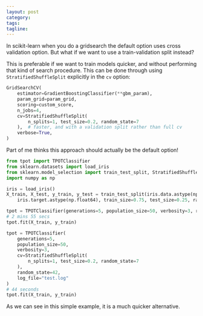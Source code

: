 ```yaml
---
layout: post
category:
tags:
tagline:
---
```


In scikit-learn when you do a gridsearch the default option uses cross validation option. But what if we want to use a train-validation split instead?

This is preferable if we want to train models quicker, and without performing that kind of search procedure. This can be done through using `StratifiedShuffleSplit` explicitly in the `cv` option:

```py
GridSearchCV(
    estimator=GradientBoostingClassifier(**gbm_param),
    param_grid=param_grid,
    scoring=custom_score,
    n_jobs=4,
    cv=StratifiedShuffleSplit(
        n_splits=1, test_size=0.2, random_state=7
    ),  # faster, and with a validation split rather than full cv
    verbose=True,
)
```

Part of me thinks this approach should actually be the default option!

```py
from tpot import TPOTClassifier
from sklearn.datasets import load_iris
from sklearn.model_selection import train_test_split, StratifiedShuffleSplit
import numpy as np

iris = load_iris()
X_train, X_test, y_train, y_test = train_test_split(iris.data.astype(np.float64),
    iris.target.astype(np.float64), train_size=0.75, test_size=0.25, random_state=42)

tpot = TPOTClassifier(generations=5, population_size=50, verbosity=3, random_state=42)
# 2 mins 55 secs
tpot.fit(X_train, y_train)

tpot = TPOTClassifier(
    generations=5,
    population_size=50,
    verbosity=3,
    cv=StratifiedShuffleSplit(
        n_splits=1, test_size=0.2, random_state=7
    ),
    random_state=42,
    log_file="test.log"
)
# 44 seconds
tpot.fit(X_train, y_train)
```

As we can see in this simple example, it is a much quicker alternative.
